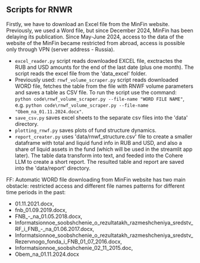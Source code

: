 ## Scripts for RNWR

Firstly, we have to download an Excel file from the MinFin website. Previously, we used a Word file, but since December 2024, MinFin has been delaying its publication. Since May-June 2024, access to the data of the website of the MinFin became restricted from abroad, access is possible only through VPN (server address - Russia).
* `excel_reader.py` script reads downloaded EXCEL file, exctractes the RUB and USD amounts for the end of the last date (plus one month). The script reads the excel file from the 'data_excel' folder.
* Previously used: `rnwf_volume_scraper.py` script reads downloaded WORD file, fetches the table from the file with RNWF volume parameters and saves a table as CSV file. To run the script use the command: 
`python code\rnwf_volume_scraper.py --file-name "WORD FILE NAME"`, 
e.g. `python code\rnwf_volume_scraper.py --file-name "Obem_na_01.11.2024.docx"`.
* `save_csv.py` saves excel sheets to the separate csv files into the 'data' directory.
* `plotting_rnwf.py` saves plots of fund structure dynamics.
* `report_creater.py` uses 'data/rnwf_structure.csv' file to create a smaller dataframe with total and liquid fund info in RUB and USD, and also a share of liquid assets in the fund (which will be used in the streamlit app later). The table data transform into text, and feeded into the Cohere LLM to create a short report. The resulted table and report are saved into the 'data/report' directory.


FF: Automatic WORD file downloading from MinFin website has two main obstacle: restricted access and different file names patterns for different time periods in the past:
- 01.11.2021.docx, 
- fnb_01.09.2019.docx, 
- FNB_-_na_01.05.2018.docx, 
- Informatsionnoe_soobshchenie_o_rezultatakh_razmeshcheniya_sredstv_RF_i_FNB_-_na_01.06.2017.docx,
- Informatsionnoe_soobshchenie_o_rezultatakh_razmeshcheniya_sredstv_Rezervnogo_fonda_i_FNB_01_07_2016.docx, 
- Informatsionnoe_soobshchenie_02_11_2015.doc, 
- Obem_na_01.11.2024.docx
